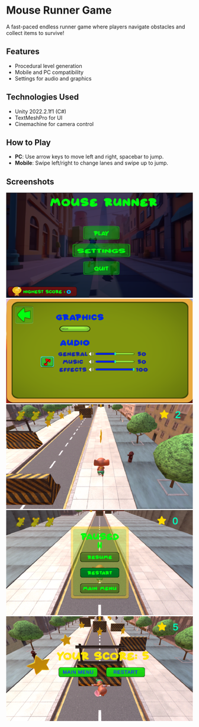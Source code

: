 # Mouse Runner Game
A fast-paced endless runner game where players navigate obstacles and collect items to survive!

## Features
- Procedural level generation
- Mobile and PC compatibility
- Settings for audio and graphics

## Technologies Used
- Unity 2022.2.1f1 (C#)
- TextMeshPro for UI
- Cinemachine for camera control

## How to Play
- **PC**: Use arrow keys to move left and right, spacebar to jump.
- **Mobile**: Swipe left/right to change lanes and swipe up to jump.

## Screenshots
![Gameplay Screenshot](MainMenu.png)
![Gameplay Screenshot](Settings.png)
![Gameplay Screenshot](InGame.png)
![Gameplay Screenshot](PauseMenu.png)
![Gameplay Screenshot](OnDeath.png)
